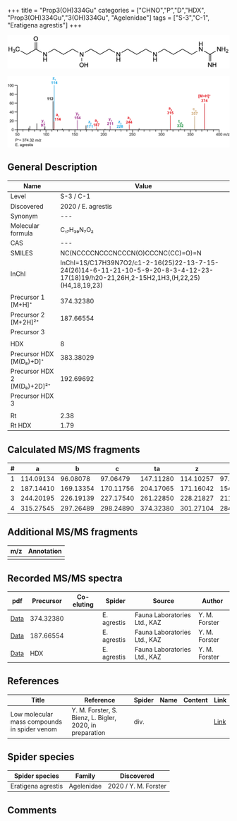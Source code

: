 +++
title = "Prop3(OH)334Gu"
categories = ["CHNO","P","D","HDX",
"Prop3(OH)334Gu","3(OH)334Gu",
"Agelenidae"]
tags = ["S-3","C-1",
"Eratigena agrestis"]
+++

![](/img/Prop3(OH)334Gu.png)

![](/img_MSMS/374_Prop3(OH)334Gu_Ea.png?classes=border)

## General Description

| Name                       | Value              |
|----------------------------|--------------------|
| Level                      | S-3 / C-1          |
| Discovered                 | 2020 / E. agrestis |
| Synonym                    | ---                |
| Molecular formula          | C₁₇H₃₉N₇O₂                   |
| CAS                        | ---                |
| SMILES | NC(NCCCCNCCCNCCCN(O)CCCNC(CC)=O)=N  |
| InChI  | InChI=1S/C17H39N7O2/c1-2-16(25)22-13-7-15-24(26)14-6-11-21-10-5-9-20-8-3-4-12-23-17(18)19/h20-21,26H,2-15H2,1H3,(H,22,25)(H4,18,19,23)  |
|                            |                    |
| Precursor 1 [M+H]⁺       | 374.32380      |
| Precursor 2 [M+2H]²⁺        | 187.66554       |
| Precursor 3                |                    |
|                            |                    |
| HDX                        | 8                   |
| Precursor HDX   [M(D₈)+D]⁺   | 383.38029                   |
| Precursor HDX 2 [M(D₈)+2D]²⁺ | 192.69692                   |
| Precursor HDX 3            |                    |
|                            |                    |
| Rt                         | 2.38                   |
| Rt HDX                     | 1.79                   |

## Calculated MS/MS fragments

| # | a         | b         | c         | ta        | z         | y         | tz        |
|---|-----------|-----------|-----------|-----------|-----------|-----------|-----------|
| 1 | 114.09134 | 96.08078 | 97.06479 | 147.11280 | 114.10257 | 97.07602 | 131.12912 |
| 2 | 187.14410 | 169.13354 | 170.11756 | 204.17065 | 171.16042 | 154.13387 | 188.18697 |
| 3 | 244.20195 | 226.19139 | 227.17540 | 261.22850 | 228.21827 | 211.19172 | 261.23974 |
| 4 | 315.27545 | 297.26489 | 298.24890 | 374.32380 | 301.27104 | 284.24449 | 318.29759 |


## Additional MS/MS fragments

| m/z | Annotation |
|-----|------------|
|     |            |

## Recorded MS/MS spectra

| pdf                                             | Precursor | Co-eluting | Spider      | Source                       | Author        |
|-------------------------------------------------|-----------|------------|-------------|------------------------------|---------------|
| [Data](/pdf/E-agrestis/374_Prop3(OH)334Gu_Ea.pdf)   | 374.32380 |            | E. agrestis | Fauna Laboratories Ltd., KAZ | Y. M. Forster |
| [Data](/pdf/E-agrestis/374_Prop3(OH)334Gu_Ea_2.pdf)   | 187.66554 |            | E. agrestis | Fauna Laboratories Ltd., KAZ | Y. M. Forster |
| [Data](/pdf/E-agrestis/374_Prop3(OH)334Gu_Ea_HDX.pdf)   | HDX |            | E. agrestis | Fauna Laboratories Ltd., KAZ | Y. M. Forster |


## References

| Title | Reference | Spider | Name | Content | Link |
|-------|-----------|--------|------|---------|------|
| Low molecular mass compounds in spider venom      | Y. M. Forster, S. Bienz, L. Bigler, 2020, in preparation          | div.       |   |   | [Link](unknown) |

## Spider species

| Spider species     | Family     | Discovered           |
|--------------------|------------|----------------------|
| Eratigena agrestis | Agelenidae | 2020 / Y. M. Forster |

## Comments